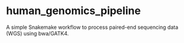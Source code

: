 # human_genomics_pipeline
A simple Snakemake workflow to process paired-end sequencing data (WGS) using bwa/GATK4.
